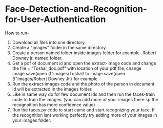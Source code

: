 # Face-Detection-and-Recognition-for-User-Authentication
How to run-
1. Download all files into one directory.
2. Create a "images" folder in the same directory.
3. Create a person named folder inside images folder for example- Robert Downey jr. named folder.
4. Get a pdf of document id and open the extract-image code and change the file = "Toshal_doc.pdf" with location of your pdf file, change  image.save(open (f"images/Toshal/ to  image.save(open (f"images/Robert Downey Jr./ for example.
5. Run the extract-images code and the photo of the person in document id will be extracted in the images folder.
6. Like in same way do for few document ids  and then run the faces-train code to train the images. (you can add more of your images there sp the recognoition has more confidence value)
7. Run the faces.py code to start came and start recognizing your face. If the recognition isnt working perfectly try adding more of your images in your images folder. 
